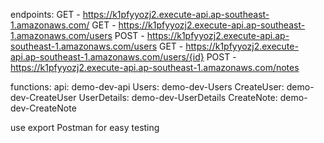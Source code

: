 endpoints:
GET - https://k1pfyyozj2.execute-api.ap-southeast-1.amazonaws.com/
GET - https://k1pfyyozj2.execute-api.ap-southeast-1.amazonaws.com/users
POST - https://k1pfyyozj2.execute-api.ap-southeast-1.amazonaws.com/users
GET - https://k1pfyyozj2.execute-api.ap-southeast-1.amazonaws.com/users/{id}
POST - https://k1pfyyozj2.execute-api.ap-southeast-1.amazonaws.com/notes

functions:
api: demo-dev-api
Users: demo-dev-Users
CreateUser: demo-dev-CreateUser
UserDetails: demo-dev-UserDetails
CreateNote: demo-dev-CreateNote

use export Postman for easy testing
